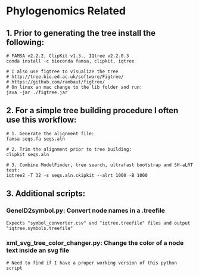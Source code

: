 # Phylogenomics Related

## 1. Prior to generating the tree install the following:

```
# FAMSA v2.2.2, ClipKit v1.3., IQtree v2.2.0.3
conda install -c bioconda famsa, clipkit, iqtree

# I also use figtree to visualize the tree
# http://tree.bio.ed.ac.uk/software/Figtree/
# https://github.com/rambaut/figtree/
# On linux an mac change to the lib folder and run:
java -jar ./figtree.jar
```

## 2. For a simple tree building procedure I often use this workflow:
```
# 1. Generate the alignment file:
famsa seqs.fa seqs.aln

# 2. Trim the alignment prior to tree building:
clipkit seqs.aln

# 3. Combine ModelFinder, tree search, ultrafast bootstrap and SH-aLRT test:
iqtree2 -T 32 -s seqs.aln.ckipkit --alrt 1000 -B 1000
```

## 3. Additional scripts:

### GeneID2symbol.py: Convert node names in a .treefile
```
Expects "symbol_converter.csv" and "iqtree.treefile" files and output "iqtree.symbols.treefile"
```

### xml_svg_tree_color_changer.py: Change the color of a node text inside an svg file
```
# Need to find if I have a proper working version of this python script
```
